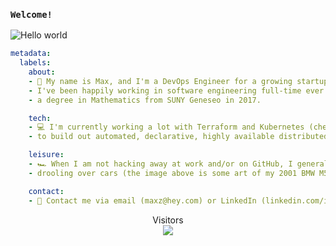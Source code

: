 ### `Welcome!`
<img src="https://raw.githubusercontent.com/s1dequest/s1dequest/master/resources/e39_transparent.png" alt="Hello world">

```yaml
metadata:
  labels:
    about: 
    - 🌊 My name is Max, and I'm a DevOps Engineer for a growing startup called Funnel Leasing.  
    - I've been happily working in software engineering full-time ever since graduating with 
    - a degree in Mathematics from SUNY Geneseo in 2017.

    tech:
    - 💻 I'm currently working a lot with Terraform and Kubernetes (checkout my repo s1dequest/turbo!)
    - to build out automated, declarative, highly available distributed systems.

    leisure:
    - 🏎️ When I am not hacking away at work and/or on GitHub, I generally spend my time 
    - drooling over cars (the image above is some art of my 2001 BMW M5!), playing games, exercising, or learning the banjo.

    contact: 
    - 📮 Contact me via email (maxz@hey.com) or LinkedIn (linkedin.com/in/max-zintel).  
```

<p align="center"> 
  Visitors<br>
  <img src="https://profile-counter.glitch.me/s1dequest/count.svg" />
</p>
